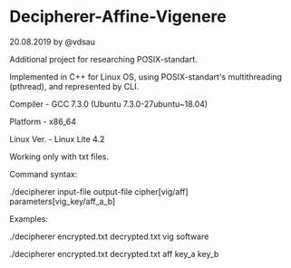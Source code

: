 # Decipherer-Affine-Vigenere
20.08.2019
by @vdsau

Additional project for researching POSIX-standart.

Implemented in C++ for Linux OS, using POSIX-standart's multithreading (pthread), 
and represented by CLI.

Compiler - GCC 7.3.0 (Ubuntu 7.3.0-27ubuntu~18.04)

Platform - x86_64

Linux Ver. - Linux Lite 4.2

Working only with txt files.

Command syntax:

./decipherer input-file output-file cipher[vig/aff] parameters[vig_key/aff_a_b]

Examples:

./decipherer encrypted.txt decrypted.txt vig software

./decipherer encrypted.txt decrypted.txt aff key_a key_b
